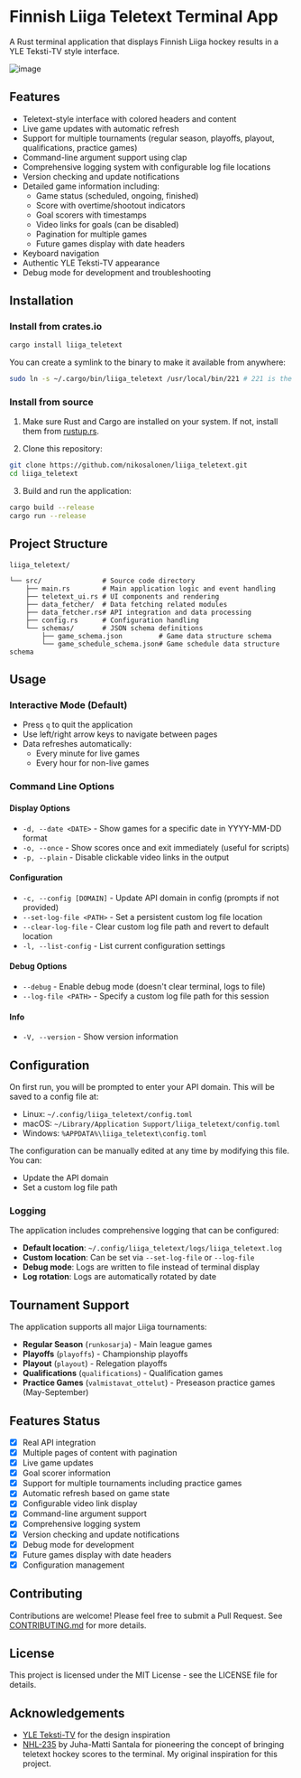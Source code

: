 # Finnish Liiga Teletext Terminal App

A Rust terminal application that displays Finnish Liiga hockey results in a YLE Teksti-TV style interface.

![image](https://github.com/user-attachments/assets/f0e4003a-98e6-4ab8-8bb9-4adac18f5a46)

## Features

- Teletext-style interface with colored headers and content
- Live game updates with automatic refresh
- Support for multiple tournaments (regular season, playoffs, playout, qualifications, practice games)
- Command-line argument support using clap
- Comprehensive logging system with configurable log file locations
- Version checking and update notifications
- Detailed game information including:
  - Game status (scheduled, ongoing, finished)
  - Score with overtime/shootout indicators
  - Goal scorers with timestamps
  - Video links for goals (can be disabled)
  - Pagination for multiple games
  - Future games display with date headers
- Keyboard navigation
- Authentic YLE Teksti-TV appearance
- Debug mode for development and troubleshooting

## Installation

### Install from crates.io

```bash
cargo install liiga_teletext
```

You can create a symlink to the binary to make it available from anywhere:

```bash
sudo ln -s ~/.cargo/bin/liiga_teletext /usr/local/bin/221 # 221 is the channel number of YLE Teksti-TV
```

### Install from source

1. Make sure Rust and Cargo are installed on your system. If not, install them from [rustup.rs](https://rustup.rs/).

2. Clone this repository:

```bash
git clone https://github.com/nikosalonen/liiga_teletext.git
cd liiga_teletext
```

3. Build and run the application:

```bash
cargo build --release
cargo run --release
```

## Project Structure

```
liiga_teletext/

└── src/               # Source code directory
    ├── main.rs        # Main application logic and event handling
    ├── teletext_ui.rs # UI components and rendering
    ├── data_fetcher/  # Data fetching related modules
    ├── data_fetcher.rs# API integration and data processing
    ├── config.rs      # Configuration handling
    └── schemas/       # JSON schema definitions
        ├── game_schema.json         # Game data structure schema
        └── game_schedule_schema.json# Game schedule data structure schema
```

## Usage

### Interactive Mode (Default)
- Press `q` to quit the application
- Use left/right arrow keys to navigate between pages
- Data refreshes automatically:
  - Every minute for live games
  - Every hour for non-live games

### Command Line Options

#### Display Options
- `-d, --date <DATE>` - Show games for a specific date in YYYY-MM-DD format
- `-o, --once` - Show scores once and exit immediately (useful for scripts)
- `-p, --plain` - Disable clickable video links in the output

#### Configuration
- `-c, --config [DOMAIN]` - Update API domain in config (prompts if not provided)
- `--set-log-file <PATH>` - Set a persistent custom log file location
- `--clear-log-file` - Clear custom log file path and revert to default location
- `-l, --list-config` - List current configuration settings

#### Debug Options
- `--debug` - Enable debug mode (doesn't clear terminal, logs to file)
- `--log-file <PATH>` - Specify a custom log file path for this session

#### Info
- `-V, --version` - Show version information

## Configuration

On first run, you will be prompted to enter your API domain. This will be saved to a config file at:

- Linux: `~/.config/liiga_teletext/config.toml`
- macOS: `~/Library/Application Support/liiga_teletext/config.toml`
- Windows: `%APPDATA%\liiga_teletext\config.toml`

The configuration can be manually edited at any time by modifying this file. You can:

- Update the API domain
- Set a custom log file path

### Logging

The application includes comprehensive logging that can be configured:

- **Default location**: `~/.config/liiga_teletext/logs/liiga_teletext.log`
- **Custom location**: Can be set via `--set-log-file` or `--log-file`
- **Debug mode**: Logs are written to file instead of terminal display
- **Log rotation**: Logs are automatically rotated by date

## Tournament Support

The application supports all major Liiga tournaments:

- **Regular Season** (`runkosarja`) - Main league games
- **Playoffs** (`playoffs`) - Championship playoffs
- **Playout** (`playout`) - Relegation playoffs
- **Qualifications** (`qualifications`) - Qualification games
- **Practice Games** (`valmistavat_ottelut`) - Preseason practice games (May-September)

## Features Status

- [x] Real API integration
- [x] Multiple pages of content with pagination
- [x] Live game updates
- [x] Goal scorer information
- [x] Support for multiple tournaments including practice games
- [x] Automatic refresh based on game state
- [x] Configurable video link display
- [x] Command-line argument support
- [x] Comprehensive logging system
- [x] Version checking and update notifications
- [x] Debug mode for development
- [x] Future games display with date headers
- [x] Configuration management

## Contributing

Contributions are welcome! Please feel free to submit a Pull Request. See [CONTRIBUTING.md](CONTRIBUTING.md) for more details.

## License

This project is licensed under the MIT License - see the LICENSE file for details.

## Acknowledgements

- [YLE Teksti-TV](https://www.yle.fi/tv/teksti-tv) for the design inspiration
- [NHL-235](https://github.com/Hamatti/nhl-235) by Juha-Matti Santala for pioneering the concept of bringing teletext hockey scores to the terminal. My original inspiration for this project.
